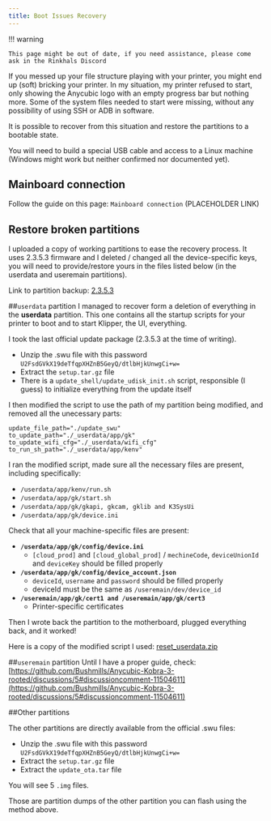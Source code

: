 ```yaml
---
title: Boot Issues Recovery
---
```


!!! warning

    This page might be out of date, if you need assistance, please come ask in the Rinkhals Discord

If you messed up your file structure playing with your printer, you might end up (soft) bricking your printer. In my situation, my printer refused to start, only showing the Anycubic logo with an empty progress bar but nothing more. Some of the system files needed to start were missing, without any possibility of using SSH or ADB in software.

It is possible to recover from this situation and restore the partitions to a bootable state.

You will need to build a special USB cable and access to a Linux machine (Windows might work but neither confirmed nor documented yet).

## Mainboard connection
Follow the guide on this page: `Mainboard connection` (PLACEHOLDER LINK)

## Restore broken partitions
I uploaded a copy of working partitions to ease the recovery process. It uses 2.3.5.3 firmware and I deleted / changed all the device-specific keys, you will need to provide/restore yours in the files listed below (in the userdata and useremain partitions).

Link to partition backup:
[2.3.5.3](https://1drv.ms/f/c/25a0ae578213b40f/Qg-0E4JXrqAggCUtXhAAAAAAxJkvEgvxqJbI4Q)

##`userdata` partition
I managed to recover form a deletion of everything in the **userdata** partition. This one contains all the startup scripts for your printer to boot and to start Klipper, the UI, everything.

I took the last official update package (2.3.5.3 at the time of writing).

- Unzip the .swu file with this password `U2FsdGVkX19deTfqpXHZnB5GeyQ/dtlbHjkUnwgCi+w=`
- Extract the `setup.tar.gz` file
- There is a `update_shell/update_udisk_init.sh` script, responsible (I guess) to initialize everything from the update itself

I then modified the script to use the path of my partition being modified, and removed all the unecessary parts:

```shell
update_file_path="./update_swu"
to_update_path="./_userdata/app/gk"
to_update_wifi_cfg="./_userdata/wifi_cfg"
to_run_sh_path="./_userdata/app/kenv"
```

I ran the modified script, made sure all the necessary files are present, including specifically:

- `/userdata/app/kenv/run.sh`
- `/userdata/app/gk/start.sh`
- `/userdata/app/gk/gkapi, gkcam, gklib and K3SysUi`
- `/userdata/app/gk/device.ini`

Check that all your machine-specific files are present:

- **`/userdata/app/gk/config/device.ini`**
    - `[cloud_prod]` and `[cloud_global_prod]` / `mechineCode`, `deviceUnionId` and `deviceKey` should be filled properly
- **`/userdata/app/gk/config/device_account.json`**
    - `deviceId`, `username` and `password` should be filled properly
    - deviceId must be the same as `/useremain/dev/device_id`
- **`/useremain/app/gk/cert1 and /useremain/app/gk/cert3`**
    - Printer-specific certificates

Then I wrote back the partition to the motherboard, plugged everything back, and it worked!

Here is a copy of the modified script I used: [reset_userdata.zip](https://github.com/user-attachments/files/18142084/reset_userdata.zip)

##`useremain` partition
Until I have a proper guide, check: [https://github.com/Bushmills/Anycubic-Kobra-3-rooted/discussions/5#discussioncomment-11504611](https://github.com/Bushmills/Anycubic-Kobra-3-rooted/discussions/5#discussioncomment-11504611)

##Other partitions

The other partitions are directly available from the official .swu files:

- Unzip the .swu file with this password `U2FsdGVkX19deTfqpXHZnB5GeyQ/dtlbHjkUnwgCi+w=`
- Extract the `setup.tar.gz` file
- Extract the `update_ota.tar` file

You will see 5 `.img` files.

Those are partition dumps of the other partition you can flash using the method above.